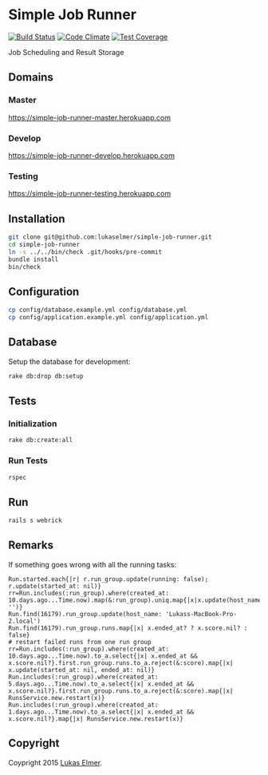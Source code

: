 # Simple Job Runner

[![Build Status](https://travis-ci.org/lukaselmer/simple-job-runner.svg?branch=master)](https://travis-ci.org/lukaselmer/simple-job-runner) [![Code Climate](https://codeclimate.com/github/lukaselmer/simple-job-runner/badges/gpa.svg)](https://codeclimate.com/github/lukaselmer/simple-job-runner) [![Test Coverage](https://codeclimate.com/github/lukaselmer/simple-job-runner/badges/coverage.svg)](https://codeclimate.com/github/lukaselmer/simple-job-runner/coverage)

Job Scheduling and Result Storage

## Domains

### Master

https://simple-job-runner-master.herokuapp.com

### Develop

https://simple-job-runner-develop.herokuapp.com

### Testing

https://simple-job-runner-testing.herokuapp.com

## Installation

```sh
git clone git@github.com:lukaselmer/simple-job-runner.git
cd simple-job-runner
ln -s ../../bin/check .git/hooks/pre-commit
bundle install
bin/check
```

## Configuration

```sh
cp config/database.example.yml config/database.yml
cp config/application.example.yml config/application.yml
```

## Database

Setup the database for development:

```sh
rake db:drop db:setup
```

## Tests

### Initialization

```sh
rake db:create:all
```

### Run Tests

```sh
rspec
```

## Run

```sh
rails s webrick
```

## Remarks

If something goes wrong with all the running tasks:

```
Run.started.each{|r| r.run_group.update(running: false); r.update(started_at: nil)}
rr=Run.includes(:run_group).where(created_at: 10.days.ago...Time.now).map(&:run_group).uniq.map{|x|x.update(host_name: '')}
Run.find(16179).run_group.update(host_name: 'Lukass-MacBook-Pro-2.local')
Run.find(16179).run_group.runs.map{|x| x.ended_at? ? x.score.nil? : false}
# restart failed runs from one run group
rr=Run.includes(:run_group).where(created_at: 10.days.ago...Time.now).to_a.select{|x| x.ended_at && x.score.nil?}.first.run_group.runs.to_a.reject(&:score).map{|x| x.update(started_at: nil, ended_at: nil)}
Run.includes(:run_group).where(created_at: 5.days.ago...Time.now).to_a.select{|x| x.ended_at && x.score.nil?}.first.run_group.runs.to_a.reject(&:score).map{|x| RunsService.new.restart(x)}
Run.includes(:run_group).where(created_at: 1.days.ago...Time.now).to_a.select{|x| x.ended_at && x.score.nil?}.map{|x| RunsService.new.restart(x)}
```

## Copyright

Coypright 2015 [Lukas Elmer](https://github.com/lukaselmer).

